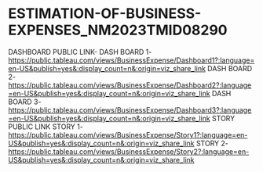 # ESTIMATION-OF-BUSINESS-EXPENSES_NM2023TMID08290
DASHBOARD PUBLIC LINK-
DASH BOARD 1-https://public.tableau.com/views/BusinessExpense/Dashboard1?:language=en-US&publish=yes&:display_count=n&:origin=viz_share_link
DASH BOARD 2-https://public.tableau.com/views/BusinessExpense/Dashboard2?:language=en-US&publish=yes&:display_count=n&:origin=viz_share_link
DASH BOARD 3-https://public.tableau.com/views/BusinessExpense/Dashboard3?:language=en-US&publish=yes&:display_count=n&:origin=viz_share_link
STORY PUBLIC LINK
STORY 1-https://public.tableau.com/views/BusinessExpense/Story1?:language=en-US&publish=yes&:display_count=n&:origin=viz_share_link
STORY 2-https://public.tableau.com/views/BusinessExpense/Story2?:language=en-US&publish=yes&:display_count=n&:origin=viz_share_link
